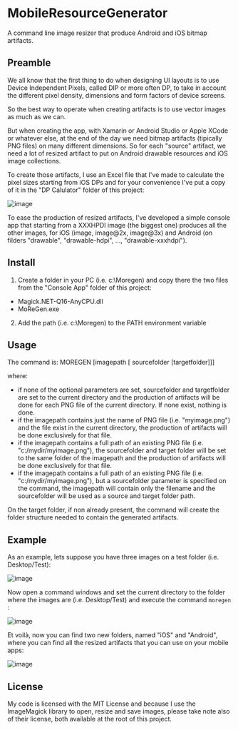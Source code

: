 # MobileResourceGenerator
A command line image resizer that produce Android and iOS bitmap artifacts.

## Preamble

We all know that the first thing to do when designing UI layouts is to use Device Independent Pixels, called DIP or more often DP, to take in account the different pixel density, dimensions and form factors of device screens.

So the best way to operate when creating artifacts is to use vector images as much as we can.

But when creating the app, with Xamarin or Android Studio or Apple XCode or whatever else, at the end of the day we need bitmap artifacts (tipically PNG files) on many different dimensions. So for each "source" artifact, we need a lot of resized artifact to put on Android drawable resources and iOS image collections.

To create those artifacts, I use an Excel file that I've made to calculate the pixel sizes starting from iOS DPs and for your convenience I've put a copy of it in the "DP Calulator" folder of this project:

![image](https://user-images.githubusercontent.com/139274/39708731-3fe842f0-5218-11e8-95ca-3840573f7505.png)

To ease the production of resized artifacts, I've developed a simple console app that starting from a XXXHPDI image (the biggest one) produces all the other images, for iOS (image, image@2x, image@3x) and Android (on filders "drawable", "drawable-hdpi", ..., "drawable-xxxhdpi").

## Install
1. Create a folder in your PC (i.e. c:\Moregen) and copy there the two files from the "Console App" folder of this project:
- Magick.NET-Q16-AnyCPU.dll
- MoReGen.exe
2. Add the path (i.e. c:\Moregen) to the PATH environment variable

## Usage
The command is:
MOREGEN \[imagepath \[ sourcefolder \[targetfolder]]]

where:
- if none of the optional parameters are set, sourcefolder and targetfolder are set to the current directory and the production of artifacts will be done for each PNG file of the current directory. If none exist, nothing is done.
- if the imagepath contains just the name of PNG file (i.e. "myimage.png") and the file exist in the current directory, the production of artifacts will be done exclusively for that file.
- if the imagepath contains a full path of an existing  PNG file (i.e. "c:/mydir/myimage.png"), the sourcefolder and target folder will be set to the same folder of the imagepath and the production of artifacts will be done exclusively for that file.
- if the imagepath contains a full path of an existing  PNG file (i.e. "c:/mydir/myimage.png"), but a sourcefolder parameter is specified on the command, the imagepath will contain only the filename and the sourcefolder will be used as a source and target folder path.

On the target folder, if non already present, the command will create the folder structure needed to contain the generated artifacts.

## Example
As an example, lets suppose you have three images on a test folder (i.e. Desktop/Test):

![image](https://user-images.githubusercontent.com/139274/39706997-64c957da-5213-11e8-90ad-321610ce9a03.png)

Now open a command windows and set the current directory to the folder where the images are (i.e. Desktop/Test) and execute the command  `moregen `:

![image](https://user-images.githubusercontent.com/139274/39707445-c01c5e24-5214-11e8-9c46-b089f4aad2dc.png)

Et voilà, now you can find two new folders, named "iOS" and "Android", where you can find all the resized artifacts that you can use on your mobile apps:

![image](https://user-images.githubusercontent.com/139274/39707903-f3177cae-5215-11e8-9824-8b18def4fc71.png)

## License
My code is licensed with the MIT License and because I use the ImageMagick library to open, resize and save images, please take note also of their license, both available at the root of this project.
